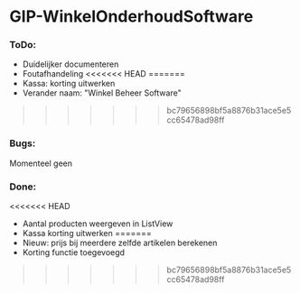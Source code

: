 # GIP-WinkelOnderhoudSoftware
### ToDo:

- Duidelijker documenteren
- Foutafhandeling
<<<<<<< HEAD
=======
- Kassa: korting uitwerken
- Verander naam: "Winkel Beheer Software"
>>>>>>> bc79656898bf5a8876b31ace5e5cc65478ad98ff

### Bugs: 

Momenteel geen

### Done:

<<<<<<< HEAD
- Aantal producten weergeven in ListView
- Kassa korting uitwerken
=======
- Nieuw: prijs bij meerdere zelfde artikelen berekenen
- Korting functie toegevoegd 
>>>>>>> bc79656898bf5a8876b31ace5e5cc65478ad98ff
